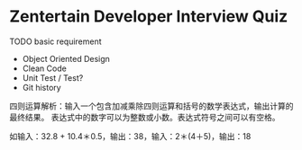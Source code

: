 Zentertain Developer Interview Quiz
===================================

TODO basic requirement
* Object Oriented Design
* Clean Code
* Unit Test / Test?
* Git history

四则运算解析：输入一个包含加减乘除四则运算和括号的数学表达式，输出计算的最终结果。
表达式中的数字可以为整数或小数。表达式符号之间可以有空格。

如输入：32.8 + 10.4＊0.5，输出：38，输入：2＊(4＋5)，输出：18
